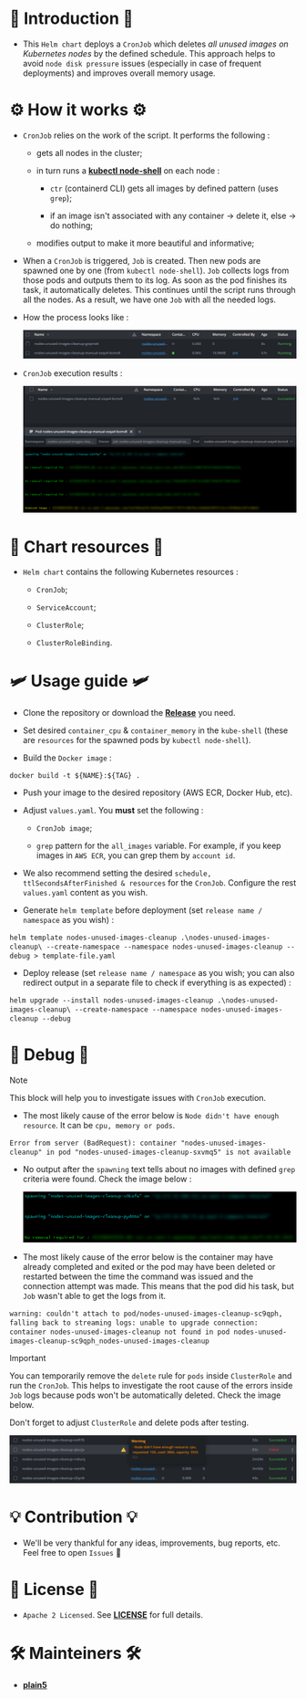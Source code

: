 # 🔰 Introduction 🔰

* This `Helm chart` deploys a `CronJob` which deletes *all unused images on Kubernetes nodes* by the defined schedule. This approach helps to avoid `node disk pressure` issues (especially in case of frequent deployments) and improves overall memory usage.

# ⚙️ How it works ⚙️

* `CronJob` relies on the work of the script. It performs the following :

  * gets all nodes in the cluster;

  * in turn runs a **[kubectl node-shell](https://github.com/kvaps/kubectl-node-shell)** on each node :
    * `ctr` (containerd CLI) gets all images by defined pattern (uses `grep`);
    
    * if an image isn't associated with any container -> delete it, else -> do nothing;

  * modifies output to make it more beautiful and informative;

* When a `CronJob` is triggered, `Job` is created. Then new pods are spawned one by one (from `kubectl node-shell`). `Job` collects logs from those pods and outputs them to its log. As soon as the pod finishes its task, it automatically deletes. This continues until the script runs through all the nodes. As a result, we have one `Job` with all the needed logs.
 
* How the process looks like :
 
  ![image](./media/process-in-action.png)

* `CronJob` execution results :
 
  ![image](./media/cronjob-results.png)

# 🧱 Chart resources 🧱

* `Helm chart` contains the following Kubernetes resources :

  * `CronJob`;

  * `ServiceAccount`;

  * `ClusterRole`;

  * `ClusterRoleBinding`.

# 🛩️ Usage guide 🛩️

* Clone the repository or download the **[Release](https://github.com/itsyndicate/nodes-unused-images-cleanup/releases)** you need.

* Set desired `container_cpu` & `container_memory` in the `kube-shell` (these are `resources` for the spawned pods by `kubectl node-shell`).

* Build the `Docker image` :

```
docker build -t ${NAME}:${TAG} .
```

* Push your image to the desired repository (AWS ECR, Docker Hub, etc).

* Adjust `values.yaml`. You **must** set the following :

  * `CronJob image`;

  * `grep` pattern for the `all_images` variable. For example, if you keep images in `AWS ECR`, you can grep them by `account id`.

* We also recommend setting the desired `schedule, ttlSecondsAfterFinished & resources` for the `CronJob`. Configure the rest `values.yaml` content as you wish.

* Generate `helm template` before deployment (set `release name / namespace` as you wish) :

```
helm template nodes-unused-images-cleanup .\nodes-unused-images-cleanup\ --create-namespace --namespace nodes-unused-images-cleanup --debug > template-file.yaml
```

* Deploy release (set `release name / namespace` as you wish; you can also redirect output in a separate file to check if everything is as expected) :

```
helm upgrade --install nodes-unused-images-cleanup .\nodes-unused-images-cleanup\ --create-namespace --namespace nodes-unused-images-cleanup --debug
```

# 🔎 Debug 🔎

> [!NOTE]
> This block will help you to investigate issues with `CronJob` execution.

* The most likely cause of the error below is `Node didn't have enough resource`. It can be `cpu, memory or pods`.

```
Error from server (BadRequest): container "nodes-unused-images-cleanup" in pod "nodes-unused-images-cleanup-sxvmq5" is not available
```

* No output after the `spawning` text tells about no images with defined `grep` criteria were found. Check the image below :

  ![image](./media/0-deleted-images.png)

* The most likely cause of the error below is the container may have already completed and exited or the pod may have been deleted or restarted between the time the command was issued and the connection attempt was made. This means that the pod did his task, but `Job` wasn't able to get the logs from it.

```
warning: couldn't attach to pod/nodes-unused-images-cleanup-sc9qph, falling back to streaming logs: unable to upgrade connection: container nodes-unused-images-cleanup not found in pod nodes-unused-images-cleanup-sc9qph_nodes-unused-images-cleanup
```

> [!IMPORTANT]
> You can temporarily remove the `delete` rule for `pods` inside `ClusterRole` and run the `CronJob`. This helps to investigate the root cause of the errors inside `Job` logs because pods won't be automatically deleted. Check the image below.
>
> Don't forget to adjust `ClusterRole` and delete pods after testing.

  ![image](./media/debug-without-pods-removal.png)


# 💡 Contribution 💡

* We'll be very thankful for any ideas, improvements, bug reports, etc. Feel free to open `Issues` 🤗

# 📜 License 📜
* `Apache 2 Licensed`. See **[LICENSE](https://github.com/itsyndicate/nodes-unused-images-cleanup/blob/main/LICENSE)** for full details.

# 🛠️ Mainteiners 🛠️

* **[plain5](https://github.com/plain5)**
